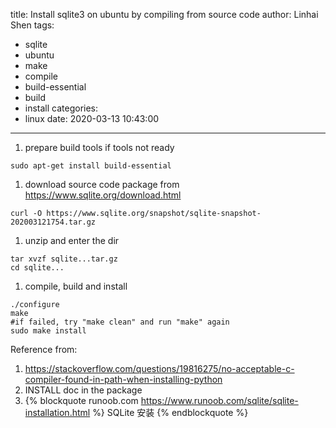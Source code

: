 title: Install sqlite3 on ubuntu by compiling from source code
author: Linhai Shen
tags:
  - sqlite
  - ubuntu
  - make
  - compile
  - build-essential
  - build
  - install
categories:
  - linux
date: 2020-03-13 10:43:00
---
1. prepare build tools if tools not ready
<!-- more -->
```
sudo apt-get install build-essential
```
1. download source code package from https://www.sqlite.org/download.html
```
curl -O https://www.sqlite.org/snapshot/sqlite-snapshot-202003121754.tar.gz
```
1. unzip and enter the dir
```
tar xvzf sqlite...tar.gz
cd sqlite...
```
1. compile, build and install
```
./configure
make
#if failed, try "make clean" and run "make" again
sudo make install
```

Reference from:
1. https://stackoverflow.com/questions/19816275/no-acceptable-c-compiler-found-in-path-when-installing-python
1. INSTALL doc in the package
1. {% blockquote runoob.com https://www.runoob.com/sqlite/sqlite-installation.html %}
SQLite 安装
{% endblockquote %}